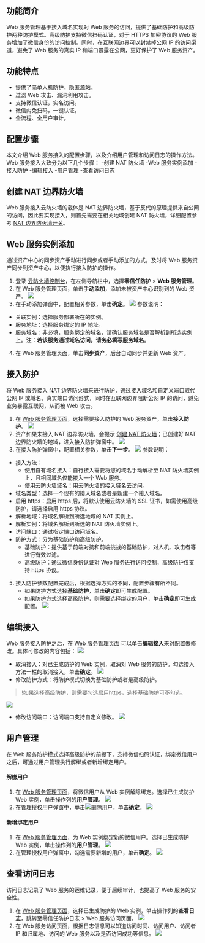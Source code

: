 ## 功能简介
Web 服务管理基于接入域名实现对 Web 服务的访问，提供了基础防护和高级防护两种防护模式。高级防护支持微信扫码认证，对于 HTTPS 加密协议的 Web 服务增加了微信身份的访问控制。同时，在互联网边界可以封禁掉公网 IP 的访问渠道，避免了 Web 服务的真实 IP 和端口暴露在公网，更好保护了 Web 服务资产。

## 功能特点 
- 提供了简单人机防护，隐匿源站。
- 过滤 Web 攻击、漏洞利用攻击。
- 支持微信认证，实名访问。
- 微信内免扫码，一键认证。
- 全流程、全用户审计。

## 配置步骤
本文介绍 Web  服务接入的配置步骤，以及介绍用户管理和访问日志的操作方法。Web 服务接入大致分为以下几个步骤：
<dx-steps>
-创建 NAT 防火墙
-Web 服务实例添加
-接入防护
-编辑接入
-用户管理
-查看访问日志
</dx-steps>


## 创建 NAT 边界防火墙[](id:NAT)
Web 服务接入云防火墙的载体是 NAT 边界防火墙，基于反代的原理提供来自公网的访问，因此要实现接入，则首先需要在相关地域创建 NAT 防火墙，详细配置参考 [NAT 边界防火墙开关](https://cloud.tencent.com/document/product/1132/46929)。


## Web 服务实例添加
通过资产中心的同步资产手动进行同步或者手动添加的方式，及时将 Web 服务资产同步到资产中心，以便执行接入防护的操作。
1. 登录 [云防火墙控制台](https://console.cloud.tencent.com/cfw/identityauth)，在左侧导航栏中，选择**零信任防护** > **Web 服务管理**。
2. 在 Web 服务管理页面，单击**手动添加**，添加未被资产中心识别到的 Web 资产。
![](https://qcloudimg.tencent-cloud.cn/raw/8f508e4d703db55b9b1e73e8f40ba0fb.png)
3. 在手动添加弹窗中，配置相关参数，单击**确定**。
![](https://qcloudimg.tencent-cloud.cn/raw/5effffa0d83fef65c79f46a32188ff31.png)
参数说明：
 - 关联实例：选择服务部署所在的实例。
 - 服务地址：选择服务绑定的 IP 地址。
 - 服务域名：非必填，服务绑定的域名，请确认服务域名是否解析到所选实例上。注：**若该服务通过域名访问，请务必填写服务域名**。
4. 在 Web 服务管理页面，单击**同步资产**，后台自动同步并更新 Web 资产。

## 接入防护
将 Web 服务接入 NAT 边界防火墙来进行防护，通过接入域名和自定义端口取代公网 IP 或域名、真实端口访问形式，同时在互联网边界阻断公网 IP 的访问，避免业务暴露互联网，从而被 Web 攻击。
1. 在 [Web 服务管理页面](https://console.cloud.tencent.com/cfw/identityauth/webserv)，选择需要接入防护的 Web 服务资产，单击**接入防护**。
![](https://qcloudimg.tencent-cloud.cn/raw/1829ec24b4e3bd72327c5c8bf7e0cebd.png)
2. 资产如果未接入 NAT 边界防火墙，会提示 [创建 NAT 防火墙](#NAT)；已创建好 NAT 边界防火墙的地域，进入接入防护弹窗中。
![](https://qcloudimg.tencent-cloud.cn/raw/a91a8df09e995c4fb7607806aa538878.png)
3. 在接入防护弹窗中，配置相关参数，单击**下一步**。
![](https://qcloudimg.tencent-cloud.cn/raw/77ce584f8786673766717cd09294bba7.png)
参数说明：
 - 接入方法：
    - 使用自有域名接入：自行接入需要将您的域名手动解析至 NAT 防火墙实例上，且相同域名仅能接入一个 Web 服务。
    - 使用云防火墙域名：用云防火墙的接入域名去访问。
 - 域名类型：选择一个现有的接入域名或者是新建一个接入域名。
 - 启用 https：启用 https 后，将默认使用云防火墙的 SSL 证书，如需使用高级防护，请选择启用 https 协议。
 - 解析地域：将域名解析到所选地域的 NAT 实例上。
 - 解析实例：将域名解析到所选的 NAT 防火墙实例上。
 - 访问端口：通过指定端口访问域名。
 - 防护方式：分为基础防护和高级防护。
   - 基础防护：提供基于前端对抗和前端挑战的基础防护，对人机、攻击者等进行有效过滤。
   - 高级防护：通过微信身份认证对 Web 服务进行访问控制，高级防护仅支持 https 协议。
5. 接入防护参数配置完成后，根据选择方式的不同，配置步骤有所不同。
   - 如果防护方式选择**基础防护**，单击**确定**即可生成配置。
   - 如果防护方式选择高级防护，则需要选择绑定的用户，单击**确定**即可生成配置。
  ![](https://qcloudimg.tencent-cloud.cn/raw/207177650a12e6af2967c67f50e26a51.png)

## 编辑接入
Web 服务接入防护之后，在 [Web 服务管理页面](https://console.cloud.tencent.com/cfw/identityauth/webserv) 可以单击**编辑接入**来对配置做修改。具体可修改的内容包括：
![](https://qcloudimg.tencent-cloud.cn/raw/e06a328fed220593100230c7dcf0b116.png)
- 取消接入：对已生成防护的 Web 实例，取消对 Web 服务的防护。勾选接入方法一栏的取消接入，单击**确定**。
 ![](https://qcloudimg.tencent-cloud.cn/raw/c058afb2eeb320759e05491a094e53c4.png)
- 修改防护方式：将防护模式切换为基础防护或者是高级防护。
>!如果选择高级防护，则需要勾选启用https，选择基础防护可不勾选。
>
![](https://qcloudimg.tencent-cloud.cn/raw/7b1ef6c686b7fc4d6b0edba06f78f7f1.png)
- 修改访问端口：访问端口支持自定义修改。
![](https://qcloudimg.tencent-cloud.cn/raw/163c080e0abee75e7add1bfa577e782b.png)


## 用户管理
在 Web 服务防护模式选择高级防护的前提下，支持微信扫码认证，绑定微信用户之后，可通过用户管理执行解绑或者新增绑定用户。
#### 解绑用户
1. 在 [Web 服务管理页面](https://console.cloud.tencent.com/cfw/identityauth/webserv)，将微信用户从 Web 实例解除绑定。选择已生成防护 Web 实例，单击操作列的**用户管理**。
![](https://qcloudimg.tencent-cloud.cn/raw/e3d528d1cbe7043d768a998f254a35ca.png)
2. 在管理授权用户弹窗中，单击![](https://qcloudimg.tencent-cloud.cn/raw/deb23bffd649c85bc41c35eddc6d1c37.png)删除用户，单击**确定**。
![](https://qcloudimg.tencent-cloud.cn/raw/fb915445cdf809cf9e7ae3ccc5353338.png)

#### 新增绑定用户
1. 在 [Web 服务管理页面](https://console.cloud.tencent.com/cfw/identityauth/webserv)，为 Web 实例绑定新的微信用户。选择已生成防护 Web 实例，单击操作列的**用户管理**。
![](https://qcloudimg.tencent-cloud.cn/raw/e3d528d1cbe7043d768a998f254a35ca.png)
2. 在管理授权用户弹窗中，勾选需要新增的用户，单击**确定**。
![](https://qcloudimg.tencent-cloud.cn/raw/e62535851dc4078628bc8901ec7a4825.png)

## 查看访问日志
访问日志记录了 Web 服务的运维记录，便于后续审计，也提高了 Web 服务的安全性。
1. 在 [Web 服务管理页面](https://console.cloud.tencent.com/cfw/identityauth/webserv)，选择已生成防护的 Web 实例，单击操作列的**查看日志**，跳转至零信任防护日志 > Web 服务访问页面。
![](https://qcloudimg.tencent-cloud.cn/raw/a49445a670a3244b105653c5f72aa33b.png)
2. 在 Web 服务访问页面，根据日志信息可以知道访问时间、访问用户、访问者 IP 和归属地、访问的 Web 服务以及是否访问成功等信息。
![](https://qcloudimg.tencent-cloud.cn/raw/88bd3b2899de3fc9299185366acce8b7.png)
